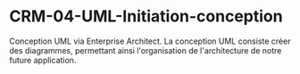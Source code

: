 # CRM-04-UML-Initiation-conception
Conception UML via Enterprise Architect.
La conception UML consiste créer des diagrammes, permettant ainsi l'organisation de l'architecture de notre future application.
